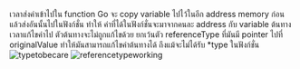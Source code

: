 เวลาส่งค่าเข้าไปใน function Go จะ copy variable ไปไว้ในอีก address memory ก่อนแล้วส่งอันนั้นไปในฟังก์ชั่น ทำให้ ค่าที่ได้ในฟังก์ชั่นจะมาจากคนละ address กับ variable ต้นทาง เวลาแก้ไขค่าไป ตัวต้นทางจะไม่ถูกแก้ไขด้วย ยกเว้นตัว referenceType ที่มันมี pointer ไปที่ originalValue ทำให้มันสามารถแก้ไขค่าต้นทางได้ ถึงแม้จะไม่ได้รับ \*type ในฟังก์ชั่น
![typetobecare](https://raw.githubusercontent.com/bigstth/go-learning/main/go-struct/typeToBeCare.png)
![referencetypeworking](https://raw.githubusercontent.com/bigstth/go-learning/main/go-struct/referenceTypeWorking.png)
